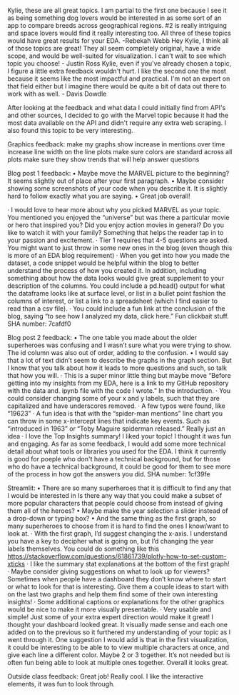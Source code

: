 Kylie, these are all great topics.  I am partial to the first one because I see it as being something dog lovers would be interested in as some sort of an app to compare breeds across geographical regions.  #2  is really intriguing and space lovers would find it really interesting too.  All three of these topics would have great results for your EDA. -Rebekah Webb
Hey Kylie, I think all of those topics are great! They all seem completely original, have a wide scope, and would be well-suited for visualization. I can't wait to see which topic you choose! - Justin Ross
Kylie, even if you've already chosen a topic, I figure a little extra feedback wouldn't hurt. I like the second one the most because it seems like the most impactful and practical. I'm not an expert on that field either but I imagine there would be quite a bit of data out there to work with as well. - Davis Dowdle

After looking at the feedback and what data I could initially find from API's and other sources, I decided to go with the Marvel topic because it had the most data available on the API and didn't require any extra web scraping. I also found this topic to be very interesting.

Graphics feedback:
make my graphs show increase in mentions over time
increase line width on the line plots
make sure colors are standard across all plots
make sure they show trends that will help answer questions

Blog post 1 feedback:
•    Maybe move the MARVEL picture to the beginning? It seems slightly out of place after your first paragraph.
•    Maybe consider showing some screenshots of your code when you describe it. It is slightly hard to follow exactly what you are saying. 
•    Great job overall!

·      I would love to hear more about why you picked MARVEL as your topic. You mentioned you enjoyed the “universe” but was there a particular movie or hero that inspired you? Did you enjoy action movies in general? Do you like to watch it with your family? Something that helps the reader tap in to your passion and excitement.
·      Tier 1 requires that 4-5 questions are asked. You might want to just throw in some new ones in the blog (even though this is more of an EDA blog requirement)
·      When you get into how you made the dataset, a code snippet would be helpful within the blog to better understand the process of how you created it. In addition, including something about how the data looks would give great supplement to your description of the columns. You could include a pd.head() output for what the dataframe looks like at surface level, or list in a bullet point fashion the columns of interest, or list a link to a spreadsheet (which I find easier to read than a csv file).
·      You could include a fun link at the conclusion of the blog, saying “to see how I analyzed my data, click here.” Fun clickbait stuff.
SHA number: 7cafdf0

Blog post 2 feedback:
•    The one table you made about the older superheroes was confusing and I wasn’t sure what you were trying to show. The id column was also out of order, adding to the confusion. 
•    I would say that a lot of text didn’t seem to describe the graphs in the graph section. But I know that you talk about how it leads to more questions and such, so talk that how you will.
·      This is a super minor little thing but maybe move “Before getting into my insights from my EDA, here is a link to my GitHub repository with the data and. ipynb file with the code I wrote.” In the introduction.
·      You could consider changing some of your x and y labels, such that they are capitalized and have underscores removed.
·      A few typos were found, like “19623”
·      A fun idea is that with the “spider-man mentions” line chart you can throw in some x-intercept lines that indicate key events. Such as “introduced in 1963” or  “Toby Maguire spiderman released.” Really just an idea
·      I love the Top Insights summary!
I liked your topic! I thought it was fun and engaging. As far as some feedback, I would add some more technical detail about what tools or libraries you used for the EDA. I think it currently is good for poeple who don't have a technical background, but for those who do have a technical background, it could be good for them to see more of the process in how got the answers you did.
SHA number: 1cf39fe

Streamlit:
•    There are so many superheroes that it is difficult to find any that I would be interested in Is there any way that you could make a subset of more popular characters that people could choose from instead of giving them all of the heroes? 
•    Maybe make the year selection a slider instead of a drop-down or typing box?
•    And the same thing as the first graph, so many superheroes to choose from it is hard to find the ones I know/want to look at.
·      With the first graph, I’d suggest changing the x-axis. I understand you have a key to decipher what is going on, but I’d changing the year labels themselves. You could do something like this https://stackoverflow.com/questions/61861739/plotly-how-to-set-custom-xticks
·      I like the summary stat explanations at the bottom of the first graph!
·      Maybe consider giving suggestions on what to look up for viewers? Sometimes when people have a dashboard they don’t know where to start or what to look for that is interesting. Give them a couple ideas to start with on the last two graphs and help them find some of their own interesting insights!
·      Some additional captions or explanations for the other graphics would be nice to make it more visually presentable.
·      Very usable and simple! Just some of your extra expert direction would make it great!
I thought your dashboard looked great. It visually made sense and each one added on to the previous so it furthered my understanding of your topic as I went through it. One suggestion I would add is that in the first visualization, it could be interesting to be able to to view multiple characters at once, and give each line a different color. Maybe 2 or 3 together. It’s not needed but is often fun being able to look at multiple ones together. Overall it looks great.

Outside class feedback:
Great job! Really cool.
I like the interactive elements, it was fun to look through.